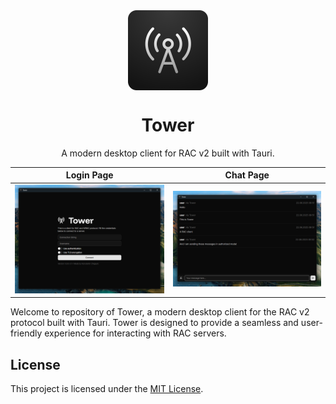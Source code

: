 <div align="center">
<img src="/.github/assets/image.png" width="128" align="center">
</div>

<h1 align="center">Tower </h1>
<p align="center">A modern desktop client for RAC v2 built with Tauri.</p>

| Login Page | Chat Page                                                                 |
| ---------- |---------------------------------------------------------------------------|
| ![Screenshot of the login page in Tower](/.github/assets/screenshot1.png) | ![Screenshot of the login page in Tower](/.github/assets/screenshot2.png) |

Welcome to repository of Tower, a modern desktop client for the RAC v2 protocol built with Tauri.
Tower is designed to provide a seamless and user-friendly experience for interacting with RAC servers.


## License

This project is licensed under the [MIT License](LICENSE).